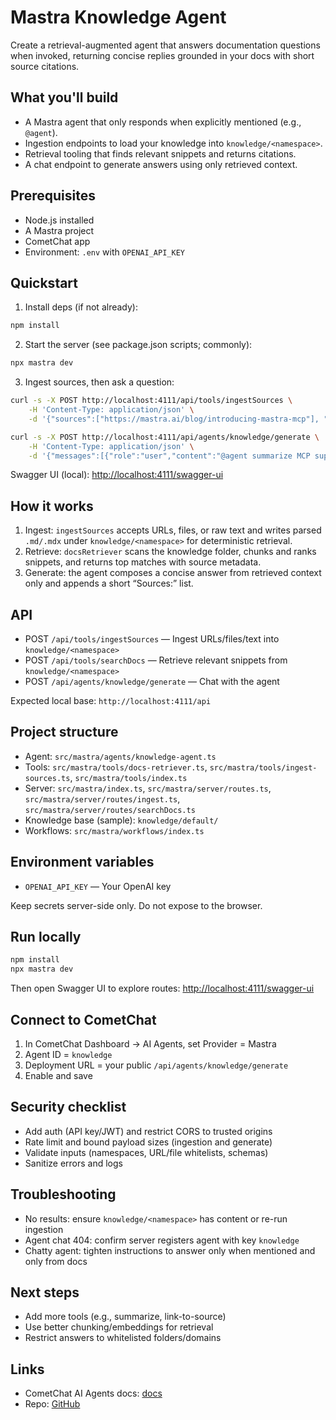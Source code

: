 
# Mastra Knowledge Agent

Create a retrieval-augmented agent that answers documentation questions when invoked, returning concise replies grounded in your docs with short source citations.

## What you'll build

- A Mastra agent that only responds when explicitly mentioned (e.g., `@agent`).
- Ingestion endpoints to load your knowledge into `knowledge/<namespace>`.
- Retrieval tooling that finds relevant snippets and returns citations.
- A chat endpoint to generate answers using only retrieved context.

## Prerequisites

- Node.js installed
- A Mastra project
- CometChat app
- Environment: `.env` with `OPENAI_API_KEY`

## Quickstart

1) Install deps (if not already):

```bash
npm install
```

2. Start the server (see package.json scripts; commonly):

```bash
npx mastra dev
```

3. Ingest sources, then ask a question:

```bash
curl -s -X POST http://localhost:4111/api/tools/ingestSources \
	-H 'Content-Type: application/json' \
	-d '{"sources":["https://mastra.ai/blog/introducing-mastra-mcp"], "namespace":"docs"}'

curl -s -X POST http://localhost:4111/api/agents/knowledge/generate \
	-H 'Content-Type: application/json' \
	-d '{"messages":[{"role":"user","content":"@agent summarize MCP support in Mastra"}], "toolParams": {"namespace":"docs"}}'
```

Swagger UI (local): [http://localhost:4111/swagger-ui](http://localhost:4111/swagger-ui)

## How it works

1) Ingest: `ingestSources` accepts URLs, files, or raw text and writes parsed `.md/.mdx` under `knowledge/<namespace>` for deterministic retrieval.
2) Retrieve: `docsRetriever` scans the knowledge folder, chunks and ranks snippets, and returns top matches with source metadata.
3) Generate: the agent composes a concise answer from retrieved context only and appends a short “Sources:” list.

## API

- POST `/api/tools/ingestSources` — Ingest URLs/files/text into `knowledge/<namespace>`
- POST `/api/tools/searchDocs` — Retrieve relevant snippets from `knowledge/<namespace>`
- POST `/api/agents/knowledge/generate` — Chat with the agent

Expected local base: `http://localhost:4111/api`

## Project structure

- Agent: `src/mastra/agents/knowledge-agent.ts`
- Tools: `src/mastra/tools/docs-retriever.ts`, `src/mastra/tools/ingest-sources.ts`, `src/mastra/tools/index.ts`
- Server: `src/mastra/index.ts`, `src/mastra/server/routes.ts`, `src/mastra/server/routes/ingest.ts`, `src/mastra/server/routes/searchDocs.ts`
- Knowledge base (sample): `knowledge/default/`
- Workflows: `src/mastra/workflows/index.ts`

## Environment variables

- `OPENAI_API_KEY` — Your OpenAI key

Keep secrets server-side only. Do not expose to the browser.

## Run locally

```bash
npm install
npx mastra dev
```

Then open Swagger UI to explore routes: [http://localhost:4111/swagger-ui](http://localhost:4111/swagger-ui)

## Connect to CometChat

1) In CometChat Dashboard → AI Agents, set Provider = Mastra
2) Agent ID = `knowledge`
3) Deployment URL = your public `/api/agents/knowledge/generate`
4) Enable and save

## Security checklist

- Add auth (API key/JWT) and restrict CORS to trusted origins
- Rate limit and bound payload sizes (ingestion and generate)
- Validate inputs (namespaces, URL/file whitelists, schemas)
- Sanitize errors and logs

## Troubleshooting

- No results: ensure `knowledge/<namespace>` has content or re-run ingestion
- Agent chat 404: confirm server registers agent with key `knowledge`
- Chatty agent: tighten instructions to answer only when mentioned and only from docs

## Next steps

- Add more tools (e.g., summarize, link-to-source)
- Use better chunking/embeddings for retrieval
- Restrict answers to whitelisted folders/domains

## Links

- CometChat AI Agents docs: [docs](https://www.cometchat.com/docs/ai-agents/mastra-knowledge-agent)
- Repo: [GitHub](https://github.com/cometchat/ai-agent-mastra-examples/tree/main/mastra-knowledge-agent)
